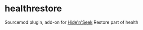 # healthrestore
Sourcemod plugin, add-on for [Hide'n'Seek](https://github.com/ceLoFaN/hidenseek-csgo)
Restore part of health 

